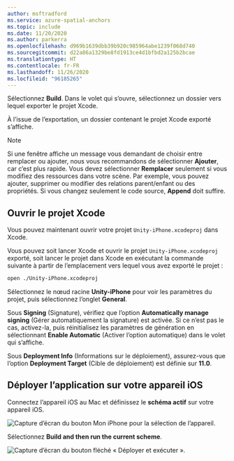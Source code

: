 ```yaml
---
author: msftradford
ms.service: azure-spatial-anchors
ms.topic: include
ms.date: 11/20/2020
ms.author: parkerra
ms.openlocfilehash: d969b1639dbb39b920c985964abe1239f068d740
ms.sourcegitcommit: d22a86a1329be8fd1913ce4d1bfbd2a125b2bcae
ms.translationtype: HT
ms.contentlocale: fr-FR
ms.lasthandoff: 11/26/2020
ms.locfileid: "96185265"
---
```

Sélectionnez **Build**. Dans le volet qui s’ouvre, sélectionnez un dossier vers lequel exporter le projet Xcode.

   À l’issue de l’exportation, un dossier contenant le projet Xcode exporté s’affiche.

   > [!NOTE]
   > Si une fenêtre affiche un message vous demandant de choisir entre remplacer ou ajouter, nous vous recommandons de sélectionner **Ajouter**, car c’est plus rapide. Vous devez sélectionner **Remplacer** seulement si vous modifiez des ressources dans votre scène. Par exemple, vous pouvez ajouter, supprimer ou modifier des relations parent/enfant ou des propriétés. Si vous changez seulement le code source, **Append** doit suffire.

## <a name="open-the-xcode-project"></a>Ouvrir le projet Xcode

Vous pouvez maintenant ouvrir votre projet `Unity-iPhone.xcodeproj` dans Xcode. 

Vous pouvez soit lancer Xcode et ouvrir le projet `Unity-iPhone.xcodeproj` exporté, soit lancer le projet dans Xcode en exécutant la commande suivante à partir de l’emplacement vers lequel vous avez exporté le projet :

 ```bash
open ./Unity-iPhone.xcodeproj
```

Sélectionnez le nœud racine **Unity-iPhone** pour voir les paramètres du projet, puis sélectionnez l’onglet **General**.

Sous **Signing** (Signature), vérifiez que l’option **Automatically manage signing** (Gérer automatiquement la signature) est activée. Si ce n’est pas le cas, activez-la, puis réinitialisez les paramètres de génération en sélectionnant **Enable Automatic** (Activer l’option automatique) dans le volet qui s’affiche.

Sous **Deployment Info** (Informations sur le déploiement), assurez-vous que l’option **Deployment Target** (Cible de déploiement) est définie sur **11.0**.

## <a name="deploy-the-app-to-your-ios-device"></a>Déployer l’application sur votre appareil iOS

Connectez l’appareil iOS au Mac et définissez le **schéma actif** sur votre appareil iOS.

   ![Capture d’écran du bouton Mon iPhone pour la sélection de l’appareil.](./media/spatial-anchors-unity/select-device.png)

Sélectionnez **Build and then run the current scheme**.

   ![Capture d’écran du bouton fléché « Déployer et exécuter ».](./media/spatial-anchors-unity/deploy-run.png)
